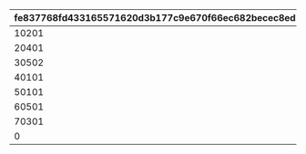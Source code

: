 |fe837768fd433165571620d3b177c9e670f66ec682becec8ed2f66dfe41f553e|33b0d3a219dadf31df4395d310f3fa8b01fc8ea9fa27c341e7061105b622ef2a|0c33a00d7705848053a6abb6e0d3164f3250ea69eabe3f1ff5fe44e28bb55096|8734ee29f71ce538ef03ddce8929c3fc41bee4095da3b444653e3e0c24231e3b|2391aa9e96cfb1215cc12a041956dcff6a2ba15980ca8e55d1e79e7dd1891c2b|7648ad53063a42d340a95a7cb52bdd205dfe17665fd4e643d31eecabce282905|df5bd028f5ce4b4c28028b33ca1f20968a8411ae3c8b7f472f2c51f2ffdb3a44|e10e282bd92ff6437d2c6d2cc26f79f9041b4595dfc6fa76202ce401c0520b0c|e2a7ac70e59a1ab04ae57eadbe3af74275382677670622dfa0b9b9acc5e22039|fe2e38222ac58a723d905b06d4515a65cd94f6f75f10c836f5cd199fe30369af|536e0968ba7ea7f69ba78f2cc62868544213d4a6716863ce8212673c6caa787f|5b3dfc00f952649cdba310c722300c5aed6d3ebb7cb4391d351d49a5be3a7d7b|
| --- | --- | --- | --- | --- | --- | --- | --- | --- | --- | --- | --- |
|10201|10301|10202|0|5148061|10302|10501|5148062|0|5148601|10101|1|
|20401|20501|20402|0|5148064|20503|20403|5148065|0|5148061|20502|2|
|30502|30301|30401|0|5148067|30302|30503|5148068|0|5148064|30501|3|
|40101|40301|40102|40403|5148070|40302|40402|5148071|40501|5148067|40401|4|
|50101|50201|50102|50302|5148073|50202|50401|5148074|50301|5148070|50501|5|
|60501|60503|60505|60508|5148076|60507|60506|5148077|60504|5148073|60502|6|
|70301|70101|70503|70505|5148079|70504|70502|5148080|70501|5148076|70201|7|
|0|0|0|0|5148603|0|0|0|0|0|0|100|